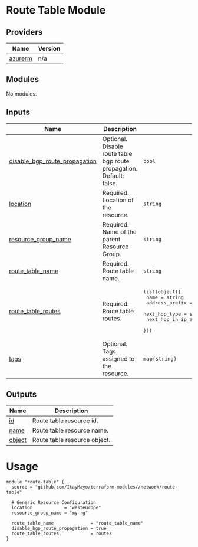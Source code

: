 <!-- BEGIN_TF_DOCS -->
# Route Table Module

## Providers

| Name | Version |
|------|---------|
| <a name="provider_azurerm"></a> [azurerm](#provider\_azurerm) | n/a |

## Modules

No modules.

## Inputs

| Name | Description | Type | Default | Required |
|------|-------------|------|---------|:--------:|
| <a name="input_disable_bgp_route_propagation"></a> [disable\_bgp\_route\_propagation](#input\_disable\_bgp\_route\_propagation) | Optional. Disable route table bgp route propagation. Default: false. | `bool` | `false` | no |
| <a name="input_location"></a> [location](#input\_location) | Required. Location of the resource. | `string` | n/a | yes |
| <a name="input_resource_group_name"></a> [resource\_group\_name](#input\_resource\_group\_name) | Required. Name of the parent Resource Group. | `string` | n/a | yes |
| <a name="input_route_table_name"></a> [route\_table\_name](#input\_route\_table\_name) | Required. Route table name. | `string` | n/a | yes |
| <a name="input_route_table_routes"></a> [route\_table\_routes](#input\_route\_table\_routes) | Required. Route table routes. | <pre>list(object({<br>    name                   = string<br>    address_prefix         = string<br>    next_hop_type          = string<br>    next_hop_in_ip_address = optional(string)<br>  }))</pre> | n/a | yes |
| <a name="input_tags"></a> [tags](#input\_tags) | Optional. Tags assigned to the resource. | `map(string)` | `null` | no |

## Outputs

| Name | Description |
|------|-------------|
| <a name="output_id"></a> [id](#output\_id) | Route table resource id. |
| <a name="output_name"></a> [name](#output\_name) | Route table resource name. |
| <a name="output_object"></a> [object](#output\_object) | Route table resource object. |

# Usage
```
module "route-table" {
  source = "github.com/ItayMayo/terraform-modules//network/route-table"

  # Generic Resource Configuration
  location            = "westeurope"
  resource_group_name = "my-rg"

  route_table_name              = "route_table_name"
  disable_bgp_route_propagation = true
  route_table_routes            = routes
}
```
<!-- END_TF_DOCS -->